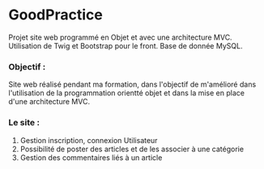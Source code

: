 # GoodPractice
Projet site web programmé en Objet et avec une architecture MVC.
Utilisation de Twig et Bootstrap pour le front.
Base de donnée MySQL.

### Objectif :
Site web réalisé pendant ma formation, dans l'objectif de m'amélioré dans l'utilisation de la programmation orientté objet et dans la mise
en place d'une architecture MVC.


### Le site :
1. Gestion inscription, connexion Utilisateur
2. Possibilité de poster des articles et de les associer à une catégorie
3. Gestion des commentaires liés à un article

